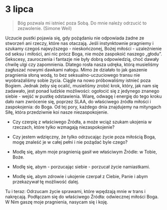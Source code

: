 
# 3 lipca

> Bóg pozwala mi istnieć poza Sobą. Do mnie należy odrzucić to zezwolenie. (Simone Weil)

Uczucie pustki pojawia się, gdy pożądaniu nie odpowiada żadne ze stworzeń ani rzeczy, które nas otaczają. Jeśli instynktownie pragniemy i szukamy czegoś najwyższego - nieskończonej, Bożej miłości - uzależnienie od seksu i miłości, ani nic prócz Boga, nie może zaspokoić naszego „głodu”. Sekscesy, zauroczenia i fantazje nie były dobrą odpowiedzią, choć dawały chwilę ulgi czy zapomnienia. Dlatego rosła nasza udręka, którą musieliśmy zagłuszać nowymi dawkami nałogu. Mimo że działało to jak gaszenie pragnienia słoną wodą, to bez seksualno-uczuciowego transu nie wyobrażaliśmy sobie życia. Ciągle na nowo próbowaliśmy istnieć poza Bogiem. Jednak żeby się ocalić, musieliśmy zrobić krok, który, jak nam się zadawało, jest ponad ludzkie możliwości: ogołocić się z jedynego znanego siebie - wejść w pustkę odstawienia. Wiarę, odwagę i energię do tego kroku dało nam zwrócenie się, poprzez SLAA, do właściwego źródła miłości i zaspokojenia: do Boga. Od tej pory, każdego dnia znajdujemy na mityngach Siłę, która przedziwnie koi nasze niezaspokojenie.

- Czy czerpię z właściwego Źródła, a może wciąż szukam ukojenia w rzeczach, które tylko wzmagają niezaspokojenie?
- Czy jestem wdzięczny, że tylko odrzucając życie poza miłością Boga, mogę znaleść je w całej pełni i nie pożądać byle czego?

- Modlę się, abym moje pragnienią gasił we właściwym Źródle: w Tobie, Boże.
- Modlę się, abym - porzucając siebie - porzucał życie namiastkami.
- Modlę się, abym zdrowie i ukojenie czerpał z Ciebie, Panie i abym przekazywał tę możliwość dalej.

Tu i teraz: Odrzucam życie sprawami, które wpędzają mnie w trans i nakręcają. Podłączam się do właściwego Źródła: odwiecznej miłości Boga. W Nim gaszę moje pragnienia, nasycam się i koję.
